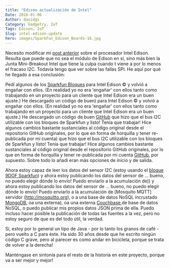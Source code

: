 ```yaml
---
title: "Edison actualización de Intel"
Date: 2016-01-06
Author: davidgs
Category: Gadgetry, IoT
Tags: Edison, IoT
Slug: intel-edison-update
hero: images/SparkFun_Edison_Boards-16.jpg
---
```


Necesito modificar mi [post anterior](/posts/category/iot/iot-hardwareintel-edison-big-hat-no-cattle/) sobre el procesador Intel Edison. Resulta que puede que no sea el módulo de Edison en sí, sino más bien la Junta Mini-Breakout Intel que tiene la culpa cuando t viene a por lo menos el fracaso I2C. Todavía tengo que ver sobre las fallas SPI. He aquí por qué he llegado a esa conclusión:

Pedí algunos de los [Sparkfun Bloques](https://www.sparkfun.com/products/13034) para Intel Edison © y volvió a engañar con ellos. (En realidad yo no era 'engañar' con ellos tanto como trabajando en un proyecto para un cliente que Intel Edison era un buen ajuste.) He descargado un código de buen) para Intel Edison © y volvió a engañar con ellos. (En realidad yo no era 'engañar' con ellos tanto como trabajando en un proyecto para un cliente que Intel Edison era un buen ajuste.) He descargado un código de buen [GitHub](https://github.com/jku/LSM9DS0) que hizo que el bus I2C utilizable con los bloques de Sparkfun y listo! Tenía que trabajar! Hice algunos cambios bastante sustanciales al código original desde el repositorio GitHub originales, por lo que en forma de horquilla y tener re-publicada por mi cuenta) que hizo que el bus I2C utilizable con los bloques de Sparkfun y listo! Tenía que trabajar! Hice algunos cambios bastante sustanciales al código original desde el repositorio GitHub originales, por lo que en forma de horquilla y tener re-publicada por mi cuenta [GitHub](https://github.com/davidgs/LSM9DS0), por supuesto. Sobre todo lo añadí eran más opciones de inicio y de salida.

Ahora estoy capaz de leer los datos del sensor I2C (estoy usando el [bloque 9DOF Sparkfun](https://www.sparkfun.com/products/13033)) y ahora estoy publicando los datos del sensor de ... bueno, no puedo elegir dónde lo envío! Puedo enviarlo a la acumulación de)) y ahora estoy publicando los datos del sensor de ... bueno, no puedo elegir dónde lo envío! Puedo enviarlo a la acumulación de [Mosquito MQTT] servidor (http://mosquitto.org), o a una base de datos NoSQL incrustado [MongoDB](http://mosquitto.org), oa una externa), oa una externa [Couchbase ](https://www.mongodb.org) de base de datos NoSQL, o puedo publicar mis propios datos JSON prima de ella. Puedo incluso hacer posible la publicación de todas las fuentes a la vez, pero no estoy seguro de que es del todo útil, la verdad.

Sí, estoy por lo general un tipo de Java - por lo tanto los granos de café [](/posts/beans/beans) - pero vuelto a C para éste. Ha sido 30 años desde que he escrito ningún código C grave, pero al parecer es como andar en bicicleta, porque se trata de volver a la derecha!

Manténgase en sintonía para el resto de la historia en este proyecto, porque va a ser mejor y mejor!
